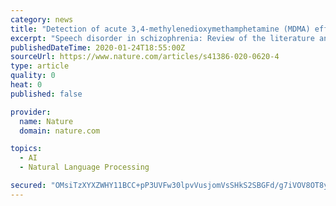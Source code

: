 ```yaml
---
category: news
title: "Detection of acute 3,4-methylenedioxymethamphetamine (MDMA) effects across protocols using automated natural language processing"
excerpt: "Speech disorder in schizophrenia: Review of the literature and exploration of its relation to the uniquely human capacity for language. Schizophrenia Bull ... Wardle MC, De Wit H. MDMA alters emotional processing and facilitates positive social interaction. Psychopharmacology (Berlin). 2014;231:4219–29. Bedi G, Hyman D, De Wit H."
publishedDateTime: 2020-01-24T18:55:00Z
sourceUrl: https://www.nature.com/articles/s41386-020-0620-4
type: article
quality: 0
heat: 0
published: false

provider:
  name: Nature
  domain: nature.com

topics:
  - AI
  - Natural Language Processing

secured: "OMsiTzXYXZWHY11BCC+pP3UVFw30lpvVusjomVsSHkS2SBGFd/g7iVOV8OT8y93/maOCjPYanolOcj0Lw955I5MDFXmZrSU/VewvPty/O6XQcfVDTspL6TGpahasjUn9RX2Cb1zzrgC60CD6L6sir+suei2WDiXnmjUE5MM0z8VylmWTr4Am6UZlWI33orVpQcJ1td9jW58hjRla6Rkov5r/OElYK0rYMXdd2nV0yNCWieUBh50yCo0tQvcCghd09WkT0OD1s+VT3eooZvZYsnbK6d6+1Zj2xfbriPjr6B7SXcC3dl9CnOs0ZFSb/GWx;FXrNB5qgWOb+CM6cP3i/wQ=="
---
```


